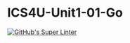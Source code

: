 # ICS4U-Unit1-01-Go
[![GitHub's Super Linter](https://github.com/Marlon-Poddalgoda/ICS4U-Unit1-01-Go/workflows/GitHub's%20Super%20Linter/badge.svg)](https://github.com/Marlon-Poddalgoda/ICS4U-Unit1-01-Go/actions)
